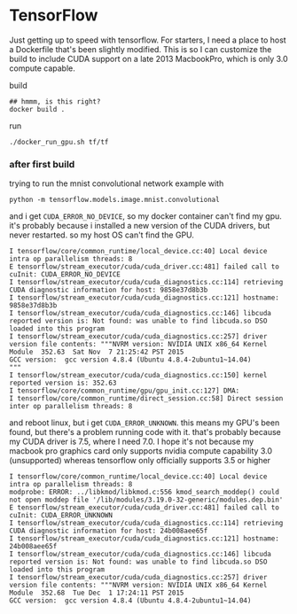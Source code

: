 TensorFlow
==========

Just getting up to speed with tensorflow. For starters, I need a place
to host a Dockerfile that's been slightly modified.  This is so I can
customize the build to include CUDA support on a late 2013 MacbookPro,
which is only 3.0 compute capable.

build

```
## hmmm, is this right?
docker build .
```

run

```
./docker_run_gpu.sh tf/tf
```

### after first build

trying to run the mnist convolutional network example with

```
python -m tensorflow.models.image.mnist.convolutional
```

and i get `CUDA_ERROR_NO_DEVICE`, so my docker container can't find my gpu.
it's probably because i installed a new version of the CUDA drivers, but
never restarted.  so my host OS can't find the GPU.

```
I tensorflow/core/common_runtime/local_device.cc:40] Local device intra op parallelism threads: 8
E tensorflow/stream_executor/cuda/cuda_driver.cc:481] failed call to cuInit: CUDA_ERROR_NO_DEVICE
I tensorflow/stream_executor/cuda/cuda_diagnostics.cc:114] retrieving CUDA diagnostic information for host: 9858e37d8b3b
I tensorflow/stream_executor/cuda/cuda_diagnostics.cc:121] hostname: 9858e37d8b3b
I tensorflow/stream_executor/cuda/cuda_diagnostics.cc:146] libcuda reported version is: Not found: was unable to find libcuda.so DSO loaded into this program
I tensorflow/stream_executor/cuda/cuda_diagnostics.cc:257] driver version file contents: """NVRM version: NVIDIA UNIX x86_64 Kernel Module  352.63  Sat Nov  7 21:25:42 PST 2015
GCC version:  gcc version 4.8.4 (Ubuntu 4.8.4-2ubuntu1~14.04) 
"""
I tensorflow/stream_executor/cuda/cuda_diagnostics.cc:150] kernel reported version is: 352.63
I tensorflow/core/common_runtime/gpu/gpu_init.cc:127] DMA: 
I tensorflow/core/common_runtime/direct_session.cc:58] Direct session inter op parallelism threads: 8
```

and reboot linux, but i get `CUDA_ERROR_UNKNOWN`.  this means my GPU's been found, but
there's a problem running code with it.  that's probably because my CUDA driver is 7.5,
where I need 7.0.  I hope it's not because my macbook pro graphics card only
supports nvidia compute capability 3.0 (unsupported) whereas tensorflow
only officially supports 3.5 or higher

```
I tensorflow/core/common_runtime/local_device.cc:40] Local device intra op parallelism threads: 8
modprobe: ERROR: ../libkmod/libkmod.c:556 kmod_search_moddep() could not open moddep file '/lib/modules/3.19.0-32-generic/modules.dep.bin'
E tensorflow/stream_executor/cuda/cuda_driver.cc:481] failed call to cuInit: CUDA_ERROR_UNKNOWN
I tensorflow/stream_executor/cuda/cuda_diagnostics.cc:114] retrieving CUDA diagnostic information for host: 24b008aee65f
I tensorflow/stream_executor/cuda/cuda_diagnostics.cc:121] hostname: 24b008aee65f
I tensorflow/stream_executor/cuda/cuda_diagnostics.cc:146] libcuda reported version is: Not found: was unable to find libcuda.so DSO loaded into this program
I tensorflow/stream_executor/cuda/cuda_diagnostics.cc:257] driver version file contents: """NVRM version: NVIDIA UNIX x86_64 Kernel Module  352.68  Tue Dec  1 17:24:11 PST 2015
GCC version:  gcc version 4.8.4 (Ubuntu 4.8.4-2ubuntu1~14.04) 
```

